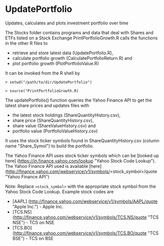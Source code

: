 # UpdatePortfolio
Updates, calculates and plots investment portfolio over time

The Stocks folder contains programs and data that deal with Shares and ETFs listed on a Stock Exchange
PrintPortfolioGrowth.R calls the functions in the other R files to 
* retrieve and store latest data (UpdatePortfolio.R), 
* calculate portfolio growth (CalculatePortfolioReturn.R) and 
* plot portfolio growth (PlotPortfolioValue.R)

It can be invoked from the R shell by

```> setwd("/path/to/dir/UpdatePortfolio")```

```> source("PrintPortfolioGrowth.R)```

The updatePortfolio() function queries the Yahoo Finance API to get the latest share prices and
updates files with 
* the latest stock holdings (ShareQuantityHistory.csv), 
* share price (ShareQuantityHistory.csv), 
* share value (ShareValueHistory.csv) and
* portfolio value (PortfolioValueHistory.csv)

It uses the stock ticker symbols found in ShareQuantityHistory.csv (column name "Share_Symol") to build the portfolio.

The Yahoo Finance API uses stock ticker symbols which can be [looked up here] (https://in.finance.yahoo.com/lookup "Yahoo Stock Code Lookup").
The Yahoo Finance API used is available [here] (http://finance.yahoo.com/webservice/v1/symbols/<stock_symbol>/quote "Yahoo Finance API")

Note: Replace ```<stock_symbol>``` with the appropriate stock symbol from the Yahoo Stock Code Lookup. Example stock codes are
* [AAPL] (http://finance.yahoo.com/webservice/v1/symbols/AAPL/quote "Apple Inc.") - Apple Inc.
* [TCS.NS] (http://finance.yahoo.com/webservice/v1/symbols/TCS.NS/quote "TCS NSE") - TCS on NSE
* [TCS.BO] (http://finance.yahoo.com/webservice/v1/symbols/TCS.BO/quote "TCS BSE") - TCS on BSE
